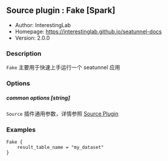 ## Source plugin : Fake [Spark]

* Author: InterestingLab
* Homepage: https://interestinglab.github.io/seatunnel-docs
* Version: 2.0.0

### Description

`Fake` 主要用于快速上手运行一个 seatunnel 应用

### Options

##### common options [string]

`Source` 插件通用参数，详情参照 [Source Plugin](/zh-cn/v2/spark/configuration/source-plugins/)

### Examples

```
Fake {
    result_table_name = "my_dataset"
}
```
